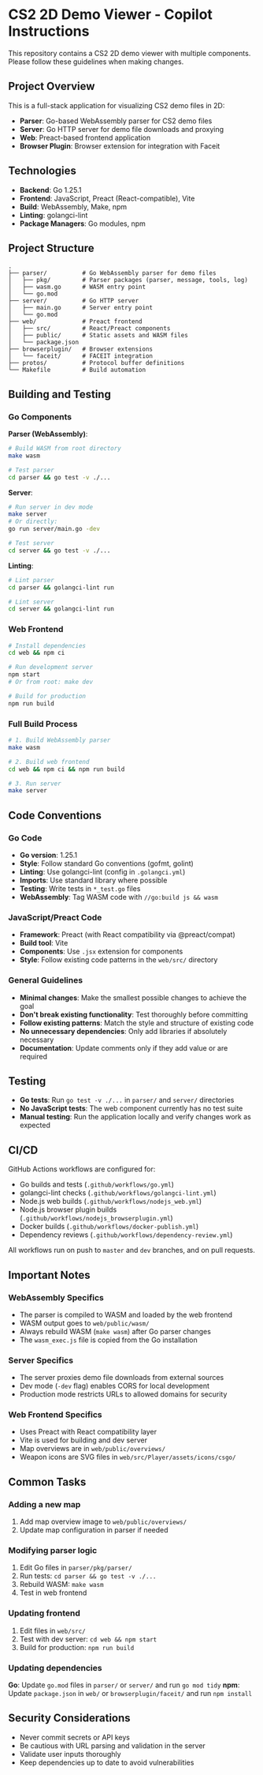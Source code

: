 # CS2 2D Demo Viewer - Copilot Instructions

This repository contains a CS2 2D demo viewer with multiple components. Please follow these guidelines when making changes.

## Project Overview

This is a full-stack application for visualizing CS2 demo files in 2D:
- **Parser**: Go-based WebAssembly parser for CS2 demo files
- **Server**: Go HTTP server for demo file downloads and proxying
- **Web**: Preact-based frontend application
- **Browser Plugin**: Browser extension for integration with Faceit

## Technologies

- **Backend**: Go 1.25.1
- **Frontend**: JavaScript, Preact (React-compatible), Vite
- **Build**: WebAssembly, Make, npm
- **Linting**: golangci-lint
- **Package Managers**: Go modules, npm

## Project Structure

```
.
├── parser/          # Go WebAssembly parser for demo files
│   ├── pkg/         # Parser packages (parser, message, tools, log)
│   ├── wasm.go      # WASM entry point
│   └── go.mod
├── server/          # Go HTTP server
│   ├── main.go      # Server entry point
│   └── go.mod
├── web/             # Preact frontend
│   ├── src/         # React/Preact components
│   ├── public/      # Static assets and WASM files
│   └── package.json
├── browserplugin/   # Browser extensions
│   └── faceit/      # FACEIT integration
├── protos/          # Protocol buffer definitions
└── Makefile         # Build automation
```

## Building and Testing

### Go Components

**Parser (WebAssembly)**:
```bash
# Build WASM from root directory
make wasm

# Test parser
cd parser && go test -v ./...
```

**Server**:
```bash
# Run server in dev mode
make server
# Or directly:
go run server/main.go -dev

# Test server
cd server && go test -v ./...
```

**Linting**:
```bash
# Lint parser
cd parser && golangci-lint run

# Lint server
cd server && golangci-lint run
```

### Web Frontend

```bash
# Install dependencies
cd web && npm ci

# Run development server
npm start
# Or from root: make dev

# Build for production
npm run build
```

### Full Build Process

```bash
# 1. Build WebAssembly parser
make wasm

# 2. Build web frontend
cd web && npm ci && npm run build

# 3. Run server
make server
```

## Code Conventions

### Go Code

- **Go version**: 1.25.1
- **Style**: Follow standard Go conventions (gofmt, golint)
- **Linting**: Use golangci-lint (config in `.golangci.yml`)
- **Imports**: Use standard library where possible
- **Testing**: Write tests in `*_test.go` files
- **WebAssembly**: Tag WASM code with `//go:build js && wasm`

### JavaScript/Preact Code

- **Framework**: Preact (with React compatibility via @preact/compat)
- **Build tool**: Vite
- **Components**: Use `.jsx` extension for components
- **Style**: Follow existing code patterns in the `web/src/` directory

### General Guidelines

- **Minimal changes**: Make the smallest possible changes to achieve the goal
- **Don't break existing functionality**: Test thoroughly before committing
- **Follow existing patterns**: Match the style and structure of existing code
- **No unnecessary dependencies**: Only add libraries if absolutely necessary
- **Documentation**: Update comments only if they add value or are required

## Testing

- **Go tests**: Run `go test -v ./...` in `parser/` and `server/` directories
- **No JavaScript tests**: The web component currently has no test suite
- **Manual testing**: Run the application locally and verify changes work as expected

## CI/CD

GitHub Actions workflows are configured for:
- Go builds and tests (`.github/workflows/go.yml`)
- golangci-lint checks (`.github/workflows/golangci-lint.yml`)
- Node.js web builds (`.github/workflows/nodejs_web.yml`)
- Node.js browser plugin builds (`.github/workflows/nodejs_browserplugin.yml`)
- Docker builds (`.github/workflows/docker-publish.yml`)
- Dependency reviews (`.github/workflows/dependency-review.yml`)

All workflows run on push to `master` and `dev` branches, and on pull requests.

## Important Notes

### WebAssembly Specifics

- The parser is compiled to WASM and loaded by the web frontend
- WASM output goes to `web/public/wasm/`
- Always rebuild WASM (`make wasm`) after Go parser changes
- The `wasm_exec.js` file is copied from the Go installation

### Server Specifics

- The server proxies demo file downloads from external sources
- Dev mode (`-dev` flag) enables CORS for local development
- Production mode restricts URLs to allowed domains for security

### Web Frontend Specifics

- Uses Preact with React compatibility layer
- Vite is used for building and dev server
- Map overviews are in `web/public/overviews/`
- Weapon icons are SVG files in `web/src/Player/assets/icons/csgo/`

## Common Tasks

### Adding a new map

1. Add map overview image to `web/public/overviews/`
2. Update map configuration in parser if needed

### Modifying parser logic

1. Edit Go files in `parser/pkg/parser/`
2. Run tests: `cd parser && go test -v ./...`
3. Rebuild WASM: `make wasm`
4. Test in web frontend

### Updating frontend

1. Edit files in `web/src/`
2. Test with dev server: `cd web && npm start`
3. Build for production: `npm run build`

### Updating dependencies

**Go**: Update `go.mod` files in `parser/` or `server/` and run `go mod tidy`
**npm**: Update `package.json` in `web/` or `browserplugin/faceit/` and run `npm install`

## Security Considerations

- Never commit secrets or API keys
- Be cautious with URL parsing and validation in the server
- Validate user inputs thoroughly
- Keep dependencies up to date to avoid vulnerabilities
